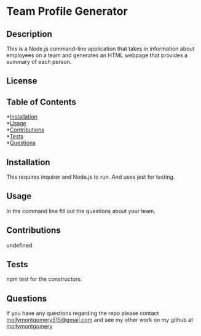 # Team Profile Generator

  ## Description
  This is a Node.js command-line application that takes in information about employees on a team and generates an HTML webpage that provides a summary of each person. 

  ## License


  ## Table of Contents
  
  *[Installation](#installation)<br>
  *[Usage](#usage)<br>
  *[Contributions](#contributions)<br>
  *[Tests](#tests)<br>
  *[Questions](#questions)


  ## Installation
  This requires inquirer and Node.js to run. And uses jest for testing. 

  ## Usage
  In the command line fill out the questions about your team. 

  ## Contributions
  undefined

  ## Tests
  npm test for the constructors.

  ## Questions
  If you have any questions regarding the repo please contact mollymontgomery515@gmail.com and see my other work on my github at [mollymontgomery](https://www.github.com/mollymontgomery) 

